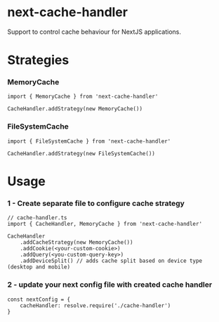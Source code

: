 # next-cache-handler
Support to control cache behaviour for NextJS applications.

# Strategies
### MemoryCache
```
import { MemoryCache } from 'next-cache-handler'

CacheHandler.addStrategy(new MemoryCache())
```

### FileSystemCache
```
import { FileSystemCache } from 'next-cache-handler'

CacheHandler.addStrategy(new FileSystemCache())
```

# Usage

### 1 - Create separate file to configure cache strategy
```
// cache-handler.ts
import { CacheHandler, MemoryCache } from 'next-cache-handler'

CacheHandler
    .addCacheStrategy(new MemoryCache())
    .addCookie(<your-custom-cookie>)
    .addQuery(<you-custom-query-key>)
    .addDeviceSplit() // adds cache split based on device type (desktop and mobile)
```

### 2 - update your next config file with created cache handler
```
const nextConfig = {
    cacheHandler: resolve.require('./cache-handler')
}
```
